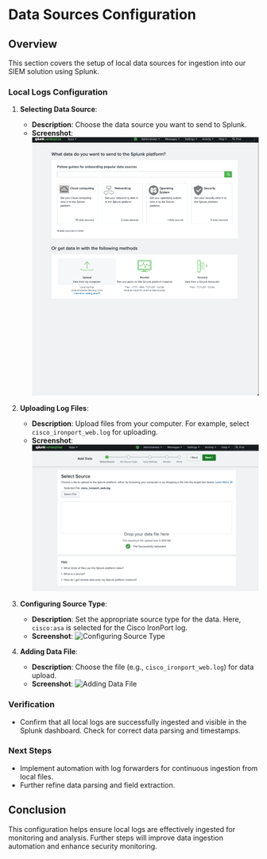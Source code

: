 # Data Sources Configuration

## Overview
This section covers the setup of local data sources for ingestion into our SIEM solution using Splunk.

### Local Logs Configuration

1. **Selecting Data Source**:
   - **Description**: Choose the data source you want to send to Splunk.
   - **Screenshot**:
     ![Choosing Data Source](../screenshots/data_ingestion/Selecting_Data_Source.png)

2. **Uploading Log Files**:
   - **Description**: Upload files from your computer. For example, select `cisco_ironport_web.log` for uploading.
   - **Screenshot**:
     ![Uploading Log Files](../screenshots/data_ingestion/Selecting_Source_File.png)

3. **Configuring Source Type**:
   - **Description**: Set the appropriate source type for the data. Here, `cisco:asa` is selected for the Cisco IronPort log.
   - **Screenshot**:
     ![Configuring Source Type](../screenshots/data_ingestion/Splunk_Set_Source_Type.png)

4. **Adding Data File**:
   - **Description**: Choose the file (e.g., `cisco_ironport_web.log`) for data upload.
   - **Screenshot**:
     ![Adding Data File](../screenshots/data_ingestion/Splunk_Select_File.png)

### Verification
- Confirm that all local logs are successfully ingested and visible in the Splunk dashboard. Check for correct data parsing and timestamps.

### Next Steps
- Implement automation with log forwarders for continuous ingestion from local files.
- Further refine data parsing and field extraction.

## Conclusion
This configuration helps ensure local logs are effectively ingested for monitoring and analysis. Further steps will improve data ingestion automation and enhance security monitoring.
